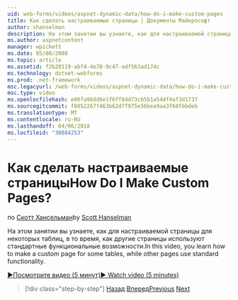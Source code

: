 ```yaml
---
uid: web-forms/videos/aspnet-dynamic-data/how-do-i-make-custom-pages
title: Как сделать настраиваемые страницы | Документы Майкрософт
author: shanselman
description: На этом занятии вы узнаете, как для настраиваемой страницы для некоторых таблиц, в то время, как другие страницы используют стандартные функциональные возможности.
ms.author: aspnetcontent
manager: wpickett
ms.date: 05/08/2008
ms.topic: article
ms.assetid: f2b20119-abf4-4e78-9c47-adf563ad174c
ms.technology: dotnet-webforms
ms.prod: .net-framework
msc.legacyurl: /web-forms/videos/aspnet-dynamic-data/how-do-i-make-custom-pages
msc.type: video
ms.openlocfilehash: e06fa9bdd6e1f6ff84d73cb5b1a544f4af3d1737
ms.sourcegitcommit: f8852267f463b62d7f975e56bea9aa3f68fbbdeb
ms.translationtype: MT
ms.contentlocale: ru-RU
ms.lasthandoff: 04/06/2018
ms.locfileid: "30884253"
---
```

<a name="how-do-i-make-custom-pages"></a><span data-ttu-id="fc9c0-104">Как сделать настраиваемые страницы</span><span class="sxs-lookup"><span data-stu-id="fc9c0-104">How Do I Make Custom Pages?</span></span>
====================
<span data-ttu-id="fc9c0-105">по [Скотт Хансельман](https://github.com/shanselman)</span><span class="sxs-lookup"><span data-stu-id="fc9c0-105">by [Scott Hanselman](https://github.com/shanselman)</span></span>

<span data-ttu-id="fc9c0-106">На этом занятии вы узнаете, как для настраиваемой страницы для некоторых таблиц, в то время, как другие страницы используют стандартные функциональные возможности.</span><span class="sxs-lookup"><span data-stu-id="fc9c0-106">In this video, you learn how to make a custom page for some tables, while other pages use standard functionality.</span></span>

[<span data-ttu-id="fc9c0-107">&#9654;Посмотрите видео (5 минут)</span><span class="sxs-lookup"><span data-stu-id="fc9c0-107">&#9654; Watch video (5 minutes)</span></span>](https://channel9.msdn.com/Blogs/ASP-NET-Site-Videos/how-do-i-make-custom-pages)

> [!div class="step-by-step"]
> <span data-ttu-id="fc9c0-108">[Назад](how-do-i-handle-business-logic-exceptions.md)
> [Вперед](how-do-i-display-unknown-datatypes.md)</span><span class="sxs-lookup"><span data-stu-id="fc9c0-108">[Previous](how-do-i-handle-business-logic-exceptions.md)
[Next](how-do-i-display-unknown-datatypes.md)</span></span>
